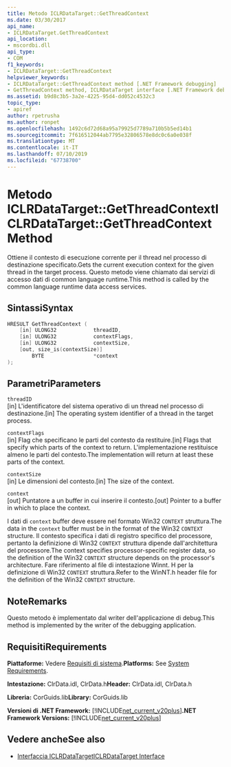 ```yaml
---
title: Metodo ICLRDataTarget::GetThreadContext
ms.date: 03/30/2017
api_name:
- ICLRDataTarget.GetThreadContext
api_location:
- mscordbi.dll
api_type:
- COM
f1_keywords:
- ICLRDataTarget::GetThreadContext
helpviewer_keywords:
- ICLRDataTarget::GetThreadContext method [.NET Framework debugging]
- GetThreadContext method, ICLRDataTarget interface [.NET Framework debugging]
ms.assetid: b9d8c3b5-3a2e-4225-95d4-dd052c4532c3
topic_type:
- apiref
author: rpetrusha
ms.author: ronpet
ms.openlocfilehash: 1492c6d72d68a95a79925d7789a710b5b5ed14b1
ms.sourcegitcommit: 7f616512044ab7795e32806578e8dc0c6a0e038f
ms.translationtype: MT
ms.contentlocale: it-IT
ms.lasthandoff: 07/10/2019
ms.locfileid: "67738700"
---
```

# <a name="iclrdatatargetgetthreadcontext-method"></a><span data-ttu-id="f5faa-102">Metodo ICLRDataTarget::GetThreadContext</span><span class="sxs-lookup"><span data-stu-id="f5faa-102">ICLRDataTarget::GetThreadContext Method</span></span>
<span data-ttu-id="f5faa-103">Ottiene il contesto di esecuzione corrente per il thread nel processo di destinazione specificato.</span><span class="sxs-lookup"><span data-stu-id="f5faa-103">Gets the current execution context for the given thread in the target process.</span></span> <span data-ttu-id="f5faa-104">Questo metodo viene chiamato dai servizi di accesso dati di common language runtime.</span><span class="sxs-lookup"><span data-stu-id="f5faa-104">This method is called by the common language runtime data access services.</span></span>  
  
## <a name="syntax"></a><span data-ttu-id="f5faa-105">Sintassi</span><span class="sxs-lookup"><span data-stu-id="f5faa-105">Syntax</span></span>  
  
```cpp  
HRESULT GetThreadContext (  
    [in] ULONG32            threadID,  
    [in] ULONG32            contextFlags,  
    [in] ULONG32            contextSize,  
    [out, size_is(contextSize)]   
        BYTE                *context  
);  
```  
  
## <a name="parameters"></a><span data-ttu-id="f5faa-106">Parametri</span><span class="sxs-lookup"><span data-stu-id="f5faa-106">Parameters</span></span>  
 `threadID`  
 <span data-ttu-id="f5faa-107">[in] L'identificatore del sistema operativo di un thread nel processo di destinazione.</span><span class="sxs-lookup"><span data-stu-id="f5faa-107">[in] The operating system identifier of a thread in the target process.</span></span>  
  
 `contextFlags`  
 <span data-ttu-id="f5faa-108">[in] Flag che specificano le parti del contesto da restituire.</span><span class="sxs-lookup"><span data-stu-id="f5faa-108">[in] Flags that specify which parts of the context to return.</span></span> <span data-ttu-id="f5faa-109">L'implementazione restituisce almeno le parti del contesto.</span><span class="sxs-lookup"><span data-stu-id="f5faa-109">The implementation will return at least these parts of the context.</span></span>  
  
 `contextSize`  
 <span data-ttu-id="f5faa-110">[in] Le dimensioni del contesto.</span><span class="sxs-lookup"><span data-stu-id="f5faa-110">[in] The size of the context.</span></span>  
  
 `context`  
 <span data-ttu-id="f5faa-111">[out] Puntatore a un buffer in cui inserire il contesto.</span><span class="sxs-lookup"><span data-stu-id="f5faa-111">[out] Pointer to a buffer in which to place the context.</span></span>  
  
 <span data-ttu-id="f5faa-112">I dati di `context` buffer deve essere nel formato Win32 `CONTEXT` struttura.</span><span class="sxs-lookup"><span data-stu-id="f5faa-112">The data in the `context` buffer must be in the format of the Win32 `CONTEXT` structure.</span></span> <span data-ttu-id="f5faa-113">Il contesto specifica i dati di registro specifico del processore, pertanto la definizione di Win32 `CONTEXT` struttura dipende dall'architettura del processore.</span><span class="sxs-lookup"><span data-stu-id="f5faa-113">The context specifies processor-specific register data, so the definition of the Win32 `CONTEXT` structure depends on the processor's architecture.</span></span> <span data-ttu-id="f5faa-114">Fare riferimento al file di intestazione Winnt. H per la definizione di Win32 `CONTEXT` struttura.</span><span class="sxs-lookup"><span data-stu-id="f5faa-114">Refer to the WinNT.h header file for the definition of the Win32 `CONTEXT` structure.</span></span>  
  
## <a name="remarks"></a><span data-ttu-id="f5faa-115">Note</span><span class="sxs-lookup"><span data-stu-id="f5faa-115">Remarks</span></span>  
 <span data-ttu-id="f5faa-116">Questo metodo è implementato dal writer dell'applicazione di debug.</span><span class="sxs-lookup"><span data-stu-id="f5faa-116">This method is implemented by the writer of the debugging application.</span></span>  
  
## <a name="requirements"></a><span data-ttu-id="f5faa-117">Requisiti</span><span class="sxs-lookup"><span data-stu-id="f5faa-117">Requirements</span></span>  
 <span data-ttu-id="f5faa-118">**Piattaforme:** Vedere [Requisiti di sistema](../../../../docs/framework/get-started/system-requirements.md).</span><span class="sxs-lookup"><span data-stu-id="f5faa-118">**Platforms:** See [System Requirements](../../../../docs/framework/get-started/system-requirements.md).</span></span>  
  
 <span data-ttu-id="f5faa-119">**Intestazione:** ClrData.idl, ClrData.h</span><span class="sxs-lookup"><span data-stu-id="f5faa-119">**Header:** ClrData.idl, ClrData.h</span></span>  
  
 <span data-ttu-id="f5faa-120">**Libreria:** CorGuids.lib</span><span class="sxs-lookup"><span data-stu-id="f5faa-120">**Library:** CorGuids.lib</span></span>  
  
 <span data-ttu-id="f5faa-121">**Versioni di .NET Framework:** [!INCLUDE[net_current_v20plus](../../../../includes/net-current-v20plus-md.md)]</span><span class="sxs-lookup"><span data-stu-id="f5faa-121">**.NET Framework Versions:** [!INCLUDE[net_current_v20plus](../../../../includes/net-current-v20plus-md.md)]</span></span>  
  
## <a name="see-also"></a><span data-ttu-id="f5faa-122">Vedere anche</span><span class="sxs-lookup"><span data-stu-id="f5faa-122">See also</span></span>

- [<span data-ttu-id="f5faa-123">Interfaccia ICLRDataTarget</span><span class="sxs-lookup"><span data-stu-id="f5faa-123">ICLRDataTarget Interface</span></span>](../../../../docs/framework/unmanaged-api/debugging/iclrdatatarget-interface.md)
